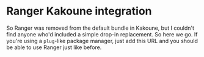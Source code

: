 # Ranger Kakoune integration

So Ranger was removed from the default bundle in Kakoune, but I couldn't find anyone who'd included a simple drop-in replacement. So here we go. If you're using a `plug`-like package manager, just add this URL and you should be able to use Ranger just like before.
